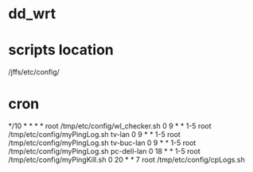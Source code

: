 # dd_wrt

# scripts location
/jffs/etc/config/

# cron
*/10 * * * * root /tmp/etc/config/wl_checker.sh
0 9 * * 1-5 root /tmp/etc/config/myPingLog.sh   tv-lan
0 9 * * 1-5 root /tmp/etc/config/myPingLog.sh   tv-buc-lan
0 9 * * 1-5 root /tmp/etc/config/myPingLog.sh   pc-dell-lan
0 18 * * 1-5 root /tmp/etc/config/myPingKill.sh
0 20 * * 7   root /tmp/etc/config/cpLogs.sh
